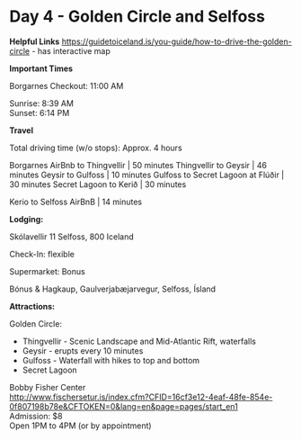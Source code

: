 # Day 4 - Golden Circle and Selfoss

__Helpful Links__
https://guidetoiceland.is/you-guide/how-to-drive-the-golden-circle - has interactive map

__Important Times__  

Borgarnes Checkout: 11:00 AM

Sunrise: 8:39 AM  
Sunset: 6:14 PM  

__Travel__  

Total driving time (w/o stops): Approx. 4 hours 

Borgarnes AirBnb to Thingvellir | 50 minutes 
Thingvellir to Geysir | 46 minutes
Geysir to Gulfoss | 10 minutes
Gulfoss to Secret Lagoon at Flúðir | 30 minutes
Secret Lagoon to Kerið | 30 minutes

Kerio to Selfoss AirBnB | 14 minutes

__Lodging:__ 

Skólavellir 11
Selfoss, 800
Iceland

Check-In: flexible  

Supermarket: Bonus  

Bónus & Hagkaup, Gaulverjabæjarvegur, Selfoss, Ísland


__Attractions:__

Golden Circle:  
+ Thingvellir - Scenic Landscape and Mid-Atlantic Rift, waterfalls  
+ Geysir  - erupts every 10 minutes  
+ Gulfoss - Waterfall with hikes to top and bottom 
+ Secret Lagoon

Bobby Fisher Center  
http://www.fischersetur.is/index.cfm?CFID=16cf3e12-4eaf-48fe-854e-0f807198b78e&CFTOKEN=0&lang=en&page=pages/start_en1  
Admission: $8  
Open 1PM to 4PM (or by appointment)
